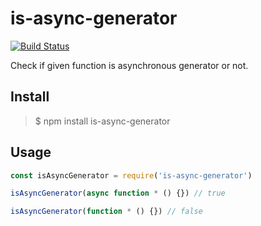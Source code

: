 # is-async-generator

[![Build Status](https://travis-ci.com/neosiae/is-async-generator.svg?branch=master)](https://travis-ci.com/neosiae/is-async-generator)

Check if given function is asynchronous generator or not.

## Install

> $ npm install is-async-generator

## Usage

```javascript
const isAsyncGenerator = require('is-async-generator')

isAsyncGenerator(async function * () {}) // true

isAsyncGenerator(function * () {}) // false
```